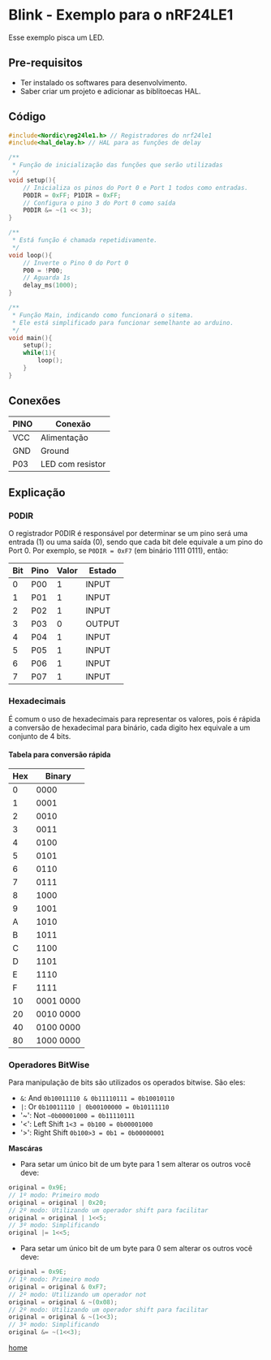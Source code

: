 # Blink - Exemplo para o nRF24LE1
Esse exemplo pisca um LED.

## Pre-requisitos
* Ter instalado os softwares para desenvolvimento.
* Saber criar um projeto e adicionar as biblitoecas HAL.

## Código
```cpp
#include<Nordic\reg24le1.h> // Registradores do nrf24le1
#include<hal_delay.h> // HAL para as funções de delay

/**
 * Função de inicialização das funções que serão utilizadas
 */
void setup(){
    // Inicializa os pinos do Port 0 e Port 1 todos como entradas.
    P0DIR = 0xFF; P1DIR = 0xFF;
    // Configura o pino 3 do Port 0 como saída
    P0DIR &= ~(1 << 3);
}

/**
 * Está função é chamada repetidivamente.
 */
void loop(){
    // Inverte o Pino 0 do Port 0
    P00 = !P00;
    // Aguarda 1s
    delay_ms(1000);
}

/**
 * Função Main, indicando como funcionará o sitema.
 * Ele está simplificado para funcionar semelhante ao arduino.
 */
void main(){
    setup();
    while(1){
        loop();
    }
}
```

## Conexões

PINO | Conexão
---- | -------
VCC  | Alimentação
GND  | Ground
P03  | LED com resistor

## Explicação

### P0DIR

O registrador P0DIR é responsável por determinar se um pino será
uma entrada (1) ou uma saída (0), sendo que cada bit dele equivale
a um pino do Port 0.
Por exemplo, se `P0DIR = 0xF7` (em binário 1111 0111), então:

Bit | Pino | Valor | Estado
--- | ---- | ----- | -----
0 | P00 | 1 | INPUT
1 | P01 | 1 | INPUT
2 | P02 | 1 | INPUT
3 | P03 | 0 | OUTPUT
4 | P04 | 1 | INPUT
5 | P05 | 1 | INPUT
6 | P06 | 1 | INPUT
7 | P07 | 1 | INPUT

### Hexadecimais
É comum o uso de hexadecimais para representar os valores, pois é rápida a
conversão de hexadecimal para binário, cada digito hex equivale a um conjunto de
4 bits.

#### Tabela para conversão rápida
Hex | Binary
--- | ------
0 | 0000
1 | 0001
2 | 0010
3 | 0011
4 |	0100
5 |	0101
6 | 0110
7 | 0111
8 | 1000
9 | 1001
A | 1010
B | 1011
C | 1100
D | 1101
E | 1110
F | 1111
10 | 0001 0000
20 | 0010 0000
40 | 0100 0000
80 | 1000 0000

### Operadores BitWise
Para manipulação de bits são utilizados os operados bitwise.
São eles:
* `&`: And
`0b10011110 & 0b11110111 = 0b10010110`
* `|`: Or
`0b10011110 | 0b00100000 = 0b10111110`
* '~': Not
`~0b00001000 = 0b11110111`
* '<': Left Shift
`1<3 = 0b100 = 0b00001000`
* '>': Right Shift
`0b100>3 = 0b1 = 0b00000001`

**Mascáras**

* Para setar um único bit de um byte para 1 sem alterar os outros você deve:
```cpp
original = 0x9E;
// 1º modo: Primeiro modo
original = original | 0x20;
// 2º modo: Utilizando um operador shift para facilitar
original = original | 1<<5;
// 3º modo: Simplificando
original |= 1<<5;
```

* Para setar um único bit de um byte para 0 sem alterar os outros você deve:
```cpp
original = 0x9E;
// 1º modo: Primeiro modo
original = original & 0xF7;
// 2º modo: Utilizando um operador not
original = original & ~(0x08);
// 2º modo: Utilizando um operador shift para facilitar
original = original & ~(1<<3);
// 3º modo: Simplificando
original &= ~(1<<3);
```

[home](../)
